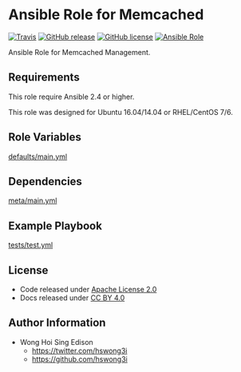 Ansible Role for Memcached
==========================

[![Travis](https://img.shields.io/travis/alvistack/ansible-role-memcached.svg)](https://travis-ci.org/alvistack/ansible-role-memcached)
[![GitHub release](https://img.shields.io/github/release/alvistack/ansible-role-memcached.svg)](https://github.com/alvistack/ansible-role-memcached)
[![GitHub license](https://img.shields.io/github/license/alvistack/ansible-role-memcached.svg)](https://github.com/alvistack/ansible-role-memcached/blob/master/LICENSE)
[![Ansible Role](https://img.shields.io/badge/galaxy-alvistack.memcached-blue.svg)](https://galaxy.ansible.com/alvistack/memcached)

Ansible Role for Memcached Management.

Requirements
------------

This role require Ansible 2.4 or higher.

This role was designed for Ubuntu 16.04/14.04 or RHEL/CentOS 7/6.

Role Variables
--------------

[defaults/main.yml](defaults/main.yml)

Dependencies
------------

[meta/main.yml](meta/main.yml)

Example Playbook
----------------

[tests/test.yml](tests/test.yml)

License
-------

-   Code released under [Apache License 2.0](LICENSE)
-   Docs released under [CC BY 4.0](http://creativecommons.org/licenses/by/4.0/)

Author Information
------------------

-   Wong Hoi Sing Edison
    -   <https://twitter.com/hswong3i>
    -   <https://github.com/hswong3i>

